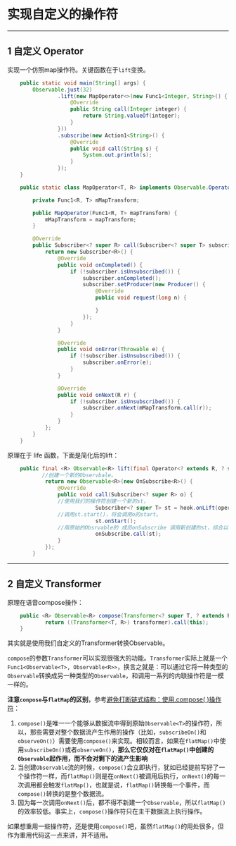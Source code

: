 # 实现自定义的操作符

---
## 1 自定义 Operator

实现一个仿照map操作符。关键函数在于`lift`变换。

```java
    public static void main(String[] args) {
        Observable.just(32)
                .lift(new MapOperator<>(new Func1<Integer, String>() {
                    @Override
                    public String call(Integer integer) {
                        return String.valueOf(integer);
                    }
                }))
                .subscribe(new Action1<String>() {
                    @Override
                    public void call(String s) {
                        System.out.println(s);
                    }
                });
    }

    public static class MapOperator<T, R> implements Observable.Operator<T, R> {

        private Func1<R, T> mMapTransform;

        public MapOperator(Func1<R, T> mapTransform) {
            mMapTransform = mapTransform;
        }

        @Override
        public Subscriber<? super R> call(Subscriber<? super T> subscriber) {
            return new Subscriber<R>() {
                @Override
                public void onCompleted() {
                    if (!subscriber.isUnsubscribed()) {
                        subscriber.onCompleted();
                        subscriber.setProducer(new Producer() {
                            @Override
                            public void request(long n) {

                            }
                        });
                    }
                }

                @Override
                public void onError(Throwable e) {
                    if (!subscriber.isUnsubscribed()) {
                        subscriber.onError(e);
                    }
                }

                @Override
                public void onNext(R r) {
                    if (!subscriber.isUnsubscribed()) {
                        subscriber.onNext(mMapTransform.call(r));
                    }
                }
            };
        }
    }

```

原理在于 life 函数，下面是简化后的lift：

```java
    public final <R> Observable<R> lift(final Operator<? extends R, ? super T> operator) {
           //创建一个新的Observbale。
            return new Observable<R>(new OnSubscribe<R>() {
                @Override
                public void call(Subscriber<? super R> o) {
                //使用我们的操作符创建一个新的st，
                            Subscriber<? super T> st = hook.onLift(operator).call(o);
                //调用st.start()，将会调用o的start。
                            st.onStart();
                //用原始的Obsrvable的 成员onSubscribe 调用新创建的st，综合以上三步就形成了链式调用。
                            onSubscribe.call(st);
                }
            });
        }
```

---
## 2 自定义 Transformer

原理在语音compose操作：

```java
    public <R> Observable<R> compose(Transformer<? super T, ? extends R> transformer) {
            return ((Transformer<T, R>) transformer).call(this);
    }
```

其实就是使用我们自定义的Transformer转换Observable。

`compose`的参数`Transformer`可以实现很强大的功能。`Transformer`实际上就是一个`Func1<Observable<T>, Observable<R>>`，换言之就是：可以通过它将一种类型的`Observable`转换成另一种类型的`Observable`，和调用一系列的内联操作符是一模一样的。

**注意`conpose`与`flatMap`的区别**，参考[避免打断链式结构：使用.compose( )操作符](http://www.jianshu.com/p/e9e03194199e)：

1. `compose()`是唯一一个能够从数据流中得到原始`Observable<T>`的操作符，所以，那些需要对整个数据流产生作用的操作（比如，`subscribeOn()`和`observeOn()`）需要使用`compose()`来实现。相较而言，如果在`flatMap()`中使用`subscribeOn()`或者`observeOn()`，**那么它仅仅对在`flatMap()`中创建的`Observable`起作用，而不会对剩下的流产生影响**
2. 当创建`Observable`流的时候，`compose()`会立即执行，犹如已经提前写好了一个操作符一样，而`flatMap()`则是在`onNext()`被调用后执行，`onNext()`的每一次调用都会触发`flatMap()`，也就是说，`flatMap()`转换每一个事件，而`compose()`转换的是整个数据流。
3. 因为每一次调用`onNext()`后，都不得不新建一个`Observable`，所以`flatMap()`的效率较低。事实上，`compose()`操作符只在主干数据流上执行操作。

如果想重用一些操作符，还是使用`compose()`吧，虽然`flatMap()`的用处很多，但作为重用代码这一点来讲，并不适用。
